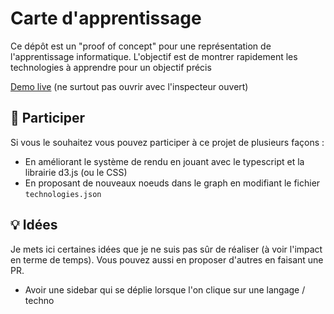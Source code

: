 # Carte d'apprentissage

Ce dépôt est un "proof of concept" pour une représentation de l'apprentissage informatique. L'objectif est de montrer rapidement les technologies à apprendre pour un objectif précis

[Demo live](https://grafikart.github.io/dev-map/) (ne surtout pas ouvrir avec l'inspecteur ouvert)

## 👬 Participer

Si vous le souhaitez vous pouvez participer à ce projet de plusieurs façons :

- En améliorant le système de rendu en jouant avec le typescript et la librairie d3.js (ou le CSS)
- En proposant de nouveaux noeuds dans le graph en modifiant le fichier `technologies.json`

## 💡 Idées

Je mets ici certaines idées que je ne suis pas sûr de réaliser (à voir l'impact en terme de temps). Vous pouvez aussi en proposer d'autres en faisant une PR.

- Avoir une sidebar qui se déplie lorsque l'on clique sur une langage / techno
